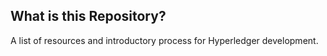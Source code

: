 ## What is this Repository?
A list of resources and introductory process for Hyperledger development.
